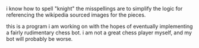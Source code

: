 i know how to spell "knight" the misspellings are to simplify the logic for referencing the wikipedia sourced images for the pieces.

this is a program i am working on with the hopes of eventually implementing a fairly rudimentary chess bot. i am not a great chess player myself, and my bot will probably be worse.